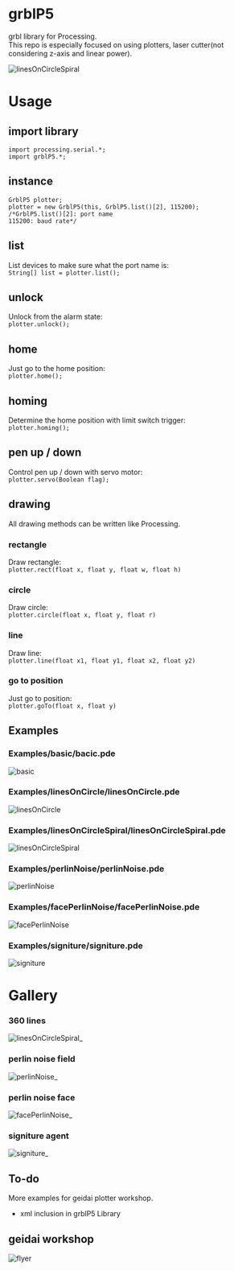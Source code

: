 # grblP5
grbl library for Processing.  
This repo is especially focused on using plotters, laser cutter(not considering z-axis and linear power).

![linesOnCircleSpiral](http://scottallen.ws/p5Library/grblP5/linesOnCircleSpiral.gif)

# Usage
## import library
```
import processing.serial.*;
import grblP5.*;
```
## instance
```
GrblP5 plotter;
plotter = new GrblP5(this, GrblP5.list()[2], 115200);
/*GrblP5.list()[2]: port name
115200: baud rate*/
```

## list
List devices to make sure what the port name is:  
``String[] list = plotter.list();``

## unlock
Unlock from the alarm state:  
``plotter.unlock();``

## home
Just go to the home position:  
``plotter.home();``

## homing
Determine the home position with limit switch trigger:  
``plotter.homing();``

## pen up / down
Control pen up / down with servo motor:  
``plotter.servo(Boolean flag);``

## drawing
All drawing methods can be written like Processing.  
### rectangle
Draw rectangle:  
``plotter.rect(float x, float y, float w, float h)``  

### circle
Draw circle:  
``plotter.circle(float x, float y, float r)``  

### line
Draw line:  
``plotter.line(float x1, float y1, float x2, float y2)``  

### go to position
Just go to position:  
``plotter.goTo(float x, float y)``  

## Examples
### Examples/basic/bacic.pde  
![basic](http://scottallen.ws/p5Library/grblP5/basic.gif)

### Examples/linesOnCircle/linesOnCircle.pde  
![linesOnCircle](http://scottallen.ws/p5Library/grblP5/linesOnCircle.gif)

### Examples/linesOnCircleSpiral/linesOnCircleSpiral.pde  
![linesOnCircleSpiral](http://scottallen.ws/p5Library/grblP5/linesOnCircleSpiral.gif)

### Examples/perlinNoise/perlinNoise.pde  
![perlinNoise](http://scottallen.ws/p5Library/grblP5/perlinNoise.gif)

### Examples/facePerlinNoise/facePerlinNoise.pde  
![facePerlinNoise](http://scottallen.ws/p5Library/grblP5/facePerlinNoise.gif)

### Examples/signiture/signiture.pde  
![signiture](http://scottallen.ws/p5Library/grblP5/signiture.gif)

# Gallery
### 360 lines
![linesOnCircleSpiral_](http://scottallen.ws/p5Library/grblP5/linesOnCircleSpiral.JPG)

### perlin noise field
![perlinNoise_](http://scottallen.ws/p5Library/grblP5/perlinNoise.JPG)

### perlin noise face
![facePerlinNoise_](http://scottallen.ws/p5Library/grblP5/facePerlinNoise.JPG)

### signiture agent
![signiture_](http://scottallen.ws/p5Library/grblP5/signiture.JPG)

## To-do
More examples for geidai plotter workshop.
- xml inclusion in grblP5 Library

## geidai workshop
![flyer](http://scottallen.ws/p5Library/grblP5/geidaiWSScottAllen.jpg)
